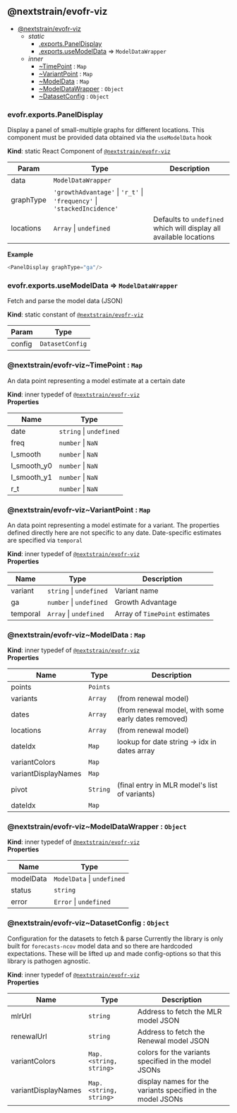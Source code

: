 <a name="module_@nextstrain/evofr-viz"></a>

## @nextstrain/evofr-viz

* [@nextstrain/evofr-viz](#module_@nextstrain/evofr-viz)
    * _static_
        * [.exports.PanelDisplay](#module_@nextstrain/evofr-viz.exports.PanelDisplay)
        * [.exports.useModelData](#module_@nextstrain/evofr-viz.exports.useModelData) ⇒ <code>ModelDataWrapper</code>
    * _inner_
        * [~TimePoint](#module_@nextstrain/evofr-viz..TimePoint) : <code>Map</code>
        * [~VariantPoint](#module_@nextstrain/evofr-viz..VariantPoint) : <code>Map</code>
        * [~ModelData](#module_@nextstrain/evofr-viz..ModelData) : <code>Map</code>
        * [~ModelDataWrapper](#module_@nextstrain/evofr-viz..ModelDataWrapper) : <code>Object</code>
        * [~DatasetConfig](#module_@nextstrain/evofr-viz..DatasetConfig) : <code>Object</code>

<a name="module_@nextstrain/evofr-viz.exports.PanelDisplay"></a>

### evofr.exports.PanelDisplay
Display a panel of small-multiple graphs for different locations.
This component must be provided data obtained via the `useModelData` hook

**Kind**: static React Component of [<code>@nextstrain/evofr-viz</code>](#module_@nextstrain/evofr-viz)  

| Param | Type | Description |
| --- | --- | --- |
| data | <code>ModelDataWrapper</code> |  |
| graphType | <code>&#x27;growthAdvantage&#x27;</code> \| <code>&#x27;r\_t&#x27;</code> \| <code>&#x27;frequency&#x27;</code> \| <code>&#x27;stackedIncidence&#x27;</code> |  |
| locations | <code>Array</code> \| <code>undefined</code> | Defaults to `undefined` which will display all available locations |

**Example**  
```js
<PanelDisplay graphType="ga"/>
```
<a name="module_@nextstrain/evofr-viz.exports.useModelData"></a>

### evofr.exports.useModelData ⇒ <code>ModelDataWrapper</code>
Fetch and parse the model data (JSON)

**Kind**: static constant of [<code>@nextstrain/evofr-viz</code>](#module_@nextstrain/evofr-viz)  

| Param | Type |
| --- | --- |
| config | <code>DatasetConfig</code> | 

<a name="module_@nextstrain/evofr-viz..TimePoint"></a>

### @nextstrain/evofr-viz~TimePoint : <code>Map</code>
An data point representing a model estimate at a certain date

**Kind**: inner typedef of [<code>@nextstrain/evofr-viz</code>](#module_@nextstrain/evofr-viz)  
**Properties**

| Name | Type |
| --- | --- |
| date | <code>string</code> \| <code>undefined</code> | 
| freq | <code>number</code> \| <code>NaN</code> | 
| I_smooth | <code>number</code> \| <code>NaN</code> | 
| I_smooth_y0 | <code>number</code> \| <code>NaN</code> | 
| I_smooth_y1 | <code>number</code> \| <code>NaN</code> | 
| r_t | <code>number</code> \| <code>NaN</code> | 

<a name="module_@nextstrain/evofr-viz..VariantPoint"></a>

### @nextstrain/evofr-viz~VariantPoint : <code>Map</code>
An data point representing a model estimate for a variant.
The properties defined directly here are not specific to any date.
Date-specific estimates are specified via `temporal`

**Kind**: inner typedef of [<code>@nextstrain/evofr-viz</code>](#module_@nextstrain/evofr-viz)  
**Properties**

| Name | Type | Description |
| --- | --- | --- |
| variant | <code>string</code> \| <code>undefined</code> | Variant name |
| ga | <code>number</code> \| <code>undefined</code> | Growth Advantage |
| temporal | <code>Array</code> \| <code>undefined</code> | Array of `TimePoint` estimates |

<a name="module_@nextstrain/evofr-viz..ModelData"></a>

### @nextstrain/evofr-viz~ModelData : <code>Map</code>
**Kind**: inner typedef of [<code>@nextstrain/evofr-viz</code>](#module_@nextstrain/evofr-viz)  
**Properties**

| Name | Type | Description |
| --- | --- | --- |
| points | <code>Points</code> |  |
| variants | <code>Array</code> | (from renewal model) |
| dates | <code>Array</code> | (from renewal model, with some early dates removed) |
| locations | <code>Array</code> | (from renewal model) |
| dateIdx | <code>Map</code> | lookup for date string -> idx in dates array |
| variantColors | <code>Map</code> |  |
| variantDisplayNames | <code>Map</code> |  |
| pivot | <code>String</code> | (final entry in MLR model's list of variants) |
| dateIdx | <code>Map</code> |  |

<a name="module_@nextstrain/evofr-viz..ModelDataWrapper"></a>

### @nextstrain/evofr-viz~ModelDataWrapper : <code>Object</code>
**Kind**: inner typedef of [<code>@nextstrain/evofr-viz</code>](#module_@nextstrain/evofr-viz)  
**Properties**

| Name | Type |
| --- | --- |
| modelData | <code>ModelData</code> \| <code>undefined</code> | 
| status | <code>string</code> | 
| error | <code>Error</code> \| <code>undefined</code> | 

<a name="module_@nextstrain/evofr-viz..DatasetConfig"></a>

### @nextstrain/evofr-viz~DatasetConfig : <code>Object</code>
Configuration for the datasets to fetch & parse
Currently the library is only built for `forecasts-ncov` model data
and so there are hardcoded expectations. These will be lifted up and
made config-options so that this library is pathogen agnostic.

**Kind**: inner typedef of [<code>@nextstrain/evofr-viz</code>](#module_@nextstrain/evofr-viz)  
**Properties**

| Name | Type | Description |
| --- | --- | --- |
| mlrUrl | <code>string</code> | Address to fetch the MLR model JSON |
| renewalUrl | <code>string</code> | Address to fetch the Renewal model JSON |
| variantColors | <code>Map.&lt;string, string&gt;</code> | colors for the variants specified in the model JSONs |
| variantDisplayNames | <code>Map.&lt;string, string&gt;</code> | display names for the variants specified in the model JSONs |

